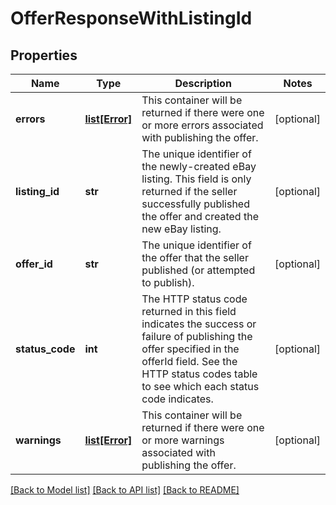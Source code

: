# OfferResponseWithListingId

## Properties
Name | Type | Description | Notes
------------ | ------------- | ------------- | -------------
**errors** | [**list[Error]**](Error.md) | This container will be returned if there were one or more errors associated with publishing the offer. | [optional] 
**listing_id** | **str** | The unique identifier of the newly-created eBay listing. This field is only returned if the seller successfully published the offer and created the new eBay listing. | [optional] 
**offer_id** | **str** | The unique identifier of the offer that the seller published (or attempted to publish). | [optional] 
**status_code** | **int** | The HTTP status code returned in this field indicates the success or failure of publishing the offer specified in the offerId field. See the HTTP status codes table to see which each status code indicates. | [optional] 
**warnings** | [**list[Error]**](Error.md) | This container will be returned if there were one or more warnings associated with publishing the offer. | [optional] 

[[Back to Model list]](../README.md#documentation-for-models) [[Back to API list]](../README.md#documentation-for-api-endpoints) [[Back to README]](../README.md)

